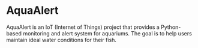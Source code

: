 # AquaAlert

AquaAlert is an IoT (Internet of Things) project that provides a Python-based monitoring and alert system for aquariums. 
The goal is to help users maintain ideal water conditions for their fish. 
